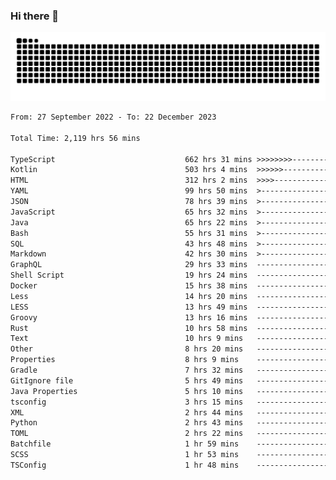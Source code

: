 ### Hi there 👋

<picture>
  <source media="(prefers-color-scheme: dark)" srcset="https://raw.githubusercontent.com/heyline/heyline/output/github-contribution-grid-snake-dark.svg">
  <source media="(prefers-color-scheme: light)" srcset="https://raw.githubusercontent.com/heyline/heyline/output/github-contribution-grid-snake.svg">
  <img alt="github contribution grid snake animation" src="https://raw.githubusercontent.com/heyline/heyline/output/github-contribution-grid-snake.svg">
</picture>

<!--START_SECTION:waka-->

```txt
From: 27 September 2022 - To: 22 December 2023

Total Time: 2,119 hrs 56 mins

TypeScript                             662 hrs 31 mins >>>>>>>>-----------------   31.25 %
Kotlin                                 503 hrs 4 mins  >>>>>>-------------------   23.73 %
HTML                                   312 hrs 2 mins  >>>>---------------------   14.72 %
YAML                                   99 hrs 50 mins  >------------------------   04.71 %
JSON                                   78 hrs 39 mins  >------------------------   03.71 %
JavaScript                             65 hrs 32 mins  >------------------------   03.09 %
Java                                   65 hrs 22 mins  >------------------------   03.08 %
Bash                                   55 hrs 31 mins  >------------------------   02.62 %
SQL                                    43 hrs 48 mins  >------------------------   02.07 %
Markdown                               42 hrs 30 mins  >------------------------   02.01 %
GraphQL                                29 hrs 33 mins  -------------------------   01.39 %
Shell Script                           19 hrs 24 mins  -------------------------   00.92 %
Docker                                 15 hrs 38 mins  -------------------------   00.74 %
Less                                   14 hrs 20 mins  -------------------------   00.68 %
LESS                                   13 hrs 49 mins  -------------------------   00.65 %
Groovy                                 13 hrs 16 mins  -------------------------   00.63 %
Rust                                   10 hrs 58 mins  -------------------------   00.52 %
Text                                   10 hrs 9 mins   -------------------------   00.48 %
Other                                  8 hrs 20 mins   -------------------------   00.39 %
Properties                             8 hrs 9 mins    -------------------------   00.38 %
Gradle                                 7 hrs 32 mins   -------------------------   00.36 %
GitIgnore file                         5 hrs 49 mins   -------------------------   00.27 %
Java Properties                        5 hrs 10 mins   -------------------------   00.24 %
tsconfig                               3 hrs 15 mins   -------------------------   00.15 %
XML                                    2 hrs 44 mins   -------------------------   00.13 %
Python                                 2 hrs 43 mins   -------------------------   00.13 %
TOML                                   2 hrs 22 mins   -------------------------   00.11 %
Batchfile                              1 hr 59 mins    -------------------------   00.09 %
SCSS                                   1 hr 53 mins    -------------------------   00.09 %
TSConfig                               1 hr 48 mins    -------------------------   00.08 %
```

<!--END_SECTION:waka-->

